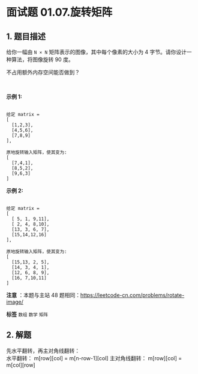 # 面试题 01.07.旋转矩阵

## 1. 题目描述

给你一幅由 `N × N` 矩阵表示的图像，其中每个像素的大小为 4 字节。请你设计一种算法，将图像旋转 90 度。

不占用额外内存空间能否做到？

 

 **示例 1:** 

```

给定 matrix = 
[
  [1,2,3],
  [4,5,6],
  [7,8,9]
],

原地旋转输入矩阵，使其变为:
[
  [7,4,1],
  [8,5,2],
  [9,6,3]
]

```
 **示例 2:** 

```

给定 matrix =
[
  [ 5, 1, 9,11],
  [ 2, 4, 8,10],
  [13, 3, 6, 7],
  [15,14,12,16]
], 

原地旋转输入矩阵，使其变为:
[
  [15,13, 2, 5],
  [14, 3, 4, 1],
  [12, 6, 8, 9],
  [16, 7,10,11]
]

```
 **注意** ：本题与主站 48 题相同：<a href="https://leetcode-cn.com/problems/rotate-image/">https://leetcode-cn.com/problems/rotate-image/</a>

 
**标签**
`数组` `数学` `矩阵` 


## 2. 解题
先水平翻转，再主对角线翻转：   
水平翻转： m[row][col] = m[n-row-1][col]
主对角线翻转： m[row][col] = m[col][row]

